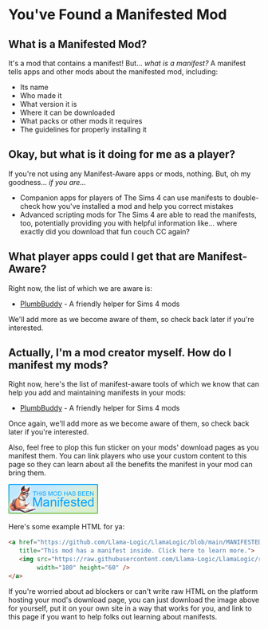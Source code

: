 # You've Found a Manifested Mod

## What is a Manifested Mod?
It's a mod that contains a manifest!
But... *what is a manifest?*
A manifest tells apps and other mods about the manifested mod, including:
* Its name
* Who made it
* What version it is
* Where it can be downloaded
* What packs or other mods it requires
* The guidelines for properly installing it

## Okay, but what is it doing for me as a player?
If you're not using any Manifest-Aware apps or mods, nothing.
But, oh my goodness... *if you are...*
* Companion apps for players of The Sims 4 can use manifests to double-check how you've installed a mod and help you correct mistakes
* Advanced scripting mods for The Sims 4 are able to read the manifests, too, potentially providing you with helpful information like... where exactly did you download that fun couch CC again?

## What player apps could I get that are Manifest-Aware?
Right now, the list of which we are aware is:
* [PlumbBuddy](https://plumbbuddy.app) - A friendly helper for Sims 4 mods

We'll add more as we become aware of them, so check back later if you're interested.

## Actually, I'm a mod creator myself. How do I manifest my mods?
Right now, here's the list of manifest-aware tools of which we know that can help you add and maintaining manifests in your mods:
* [PlumbBuddy](https://plumbbuddy.app) - A friendly helper for Sims 4 mods

Once again, we'll add more as we become aware of them, so check back later if you're interested.

Also, feel free to plop this fun sticker on your mods' download pages as you manifest them.
You can link players who use your custom content to this page so they can learn about all the benefits the manifest in your mod can bring them.

<img src="Manifested.png" width="180" height="60" />

Here's some example HTML for ya:
```html
<a href="https://github.com/Llama-Logic/LlamaLogic/blob/main/MANIFESTED.md"
   title="This mod has a manifest inside. Click here to learn more.">
   <img src="https://raw.githubusercontent.com/Llama-Logic/LlamaLogic/refs/heads/main/Manifested.png"
        width="180" height="60" />
</a>
```

If you're worried about ad blockers or can't write raw HTML on the platform hosting your mod's download page, you can just download the image above for yourself, put it on your own site in a way that works for you, and link to this page if you want to help folks out learning about manifests.

